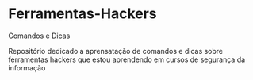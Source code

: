 # Ferramentas-Hackers
Comandos e Dicas

Repositório dedicado a aprensatação de comandos e dicas sobre ferramentas hackers que estou aprendendo em cursos de segurança da informação
